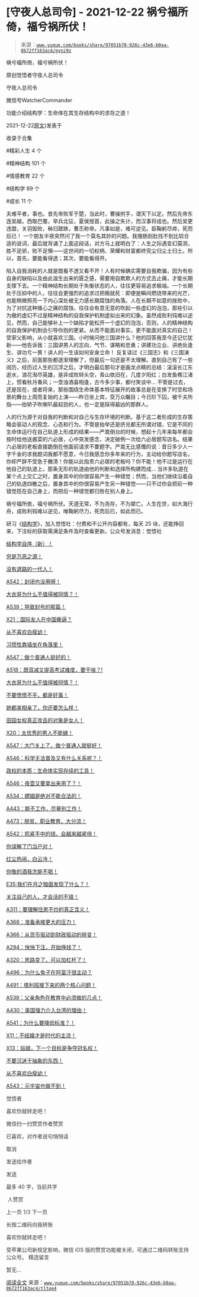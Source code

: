 # [守夜人总司令] - 2021-12-22 祸兮福所倚，福兮祸所伏！

> 来源：[`www.yuque.com/books/share/97051b78-926c-43e6-b0aa-0b72ff163ac4/gyni9z`](https://www.yuque.com/books/share/97051b78-926c-43e6-b0aa-0b72ff163ac4/gyni9z)



祸兮福所倚，福兮祸所伏！ 

原创觉悟者守夜人总司令 

守夜人总司令 

微信号WatcherCommander 

功能介绍结构学：生命体在其生存结构中的求存之道！ 

2021-12-22[原文](https://mp.weixin.qq.com/s?__biz=MzAxNDk1NjI2Mw==&mid=2247487672&idx=1&sn=f34f8948e03154f5136b69141e4b6027&chksm=9b8a3330acfdba2631e99b876b6dc96630767ed74ff78f1627186140e0161913c1201cabe1b9#rd))发表于 

收录于合集 

#精彩人生 4 个 

#精神结构 101 个 

#情感教育 22 个 

#结构学 89 个 

#成长 11 个 

夫难平者，事也。昔先帝败军于楚，当此时，曹操拊手，谓天下以定。然后先帝东连吴越，西取巴蜀，举兵北征，夏侯授首，此操之失计，而汉事将成也。然后吴更违盟，关羽毁败，秭归蹉跌，曹丕称帝。凡事如是，难可逆见。臣鞠躬尽瘁，死而后已！ 一个朋友半夜突然问了我一个莫名其妙的问题。我搜肠刮肚找不到比较合适的说词，最后就背诵了上面这段话，对方马上就明白了：人生之际遇变幻莫测，胜不足骄，败不足懊——这世间的一切权柄、荣耀和财富都终究尘归尘土归土。所以，首先，要能看得透；其次，要能看得开。 

陷入自我消耗的人就是既看不透又看不开！人有时候确实需要自我欺骗，因为有些自身的缺陷以及由此滋生出来的匮乏感，需要用自欺欺人的方式去止痛，才能长期支撑下去。一个精神结构长期处于失衡状态的人，往往更容易追求极端。一个长期处于压抑中的人，往往会更强烈的追求过把瘾就死：即便是瞬间燃烧带来的光芒，也能稍微照亮一下内心深处被无力感长期腐蚀的角落。人在长期不如意的挫败中，为了对抗这种锥心之痛的腐蚀，往往会有意无意的吹起一些虚幻的泡泡，那些引以为傲的虚幻不过是精神结构的自我保护机制虚拟出来的幻象。虽然成败利钝难以逆见，然而，自己能够补上一个缺陷才能松开一个虚幻的泡泡，否则，人的精神结构的自我保护机制会引导你抱的更紧。从而不能面对事实，更不能面对真实的自己！ 受家父影响，从小就喜欢三国。小时候问他三国讲什么？他的回答我至今还记忆犹新——他告诉我：三国讲男人的志向、气节、谋略和忠勇；讲建功立业、讲绝处逢生、讲功亏一篑！讲人的一生该如何安身立命！ 反复读过《三国志》和《三国演义》之后，前面那些都逐渐理解了，但最后一句还是不太理解。直到自己有了一些阅历，经历过人生的沉浮之后，才明白最后那句才是画龙点睛的总结：滚滚长江东逝水，浪花淘尽英雄，是非成败转头空，青山依旧在，几度夕阳红；白发鱼樵江渚上，惯看秋月春风；一壶浊酒喜相逢，古今多少事，都付笑谈中… 不管是过去，还是现在，或者将来，那些围绕生命体基本特征展开的故事总是在变换了时空和场景的舞台上周而复始的上演——昨日坐上宾，受万众瞩目；今日阶下囚，被千夫所指——抬轿子吹喇叭最起劲的人，也一定是踩得最凶的那群人。 

人的行为源于对自我的判断和对自己与生存环境的判断。基于这二者形成的生存策略会驱动人的观念、心态和行为。不管是抬举还是挤兑都无所谓对错，它是不同的生命体运行在自己轨道上形成的结果——严嵩倒台的时候，想起十几年来每年都会按时给他送酱菜的六必居，心中突发感念，决定破例一次给六必居题写店名。结果六必居的老板直接跪倒在他面前请求不要题字。严嵩无比感慨的说：昔日多少人一字千金的求我题词我都不愿意，今日我感念你多年来的行为，主动给你题写店名，你却严辞不受急于撇清！你能以此指责六必居的老板吗？你不能！他不过是运行在他自己的轨道上，那条无形的轨道由他的判断和选择所构建而成… 当许多轨道在某个点上交汇之时，置身其中的你很容易产生一种错觉；然而，当他们继续沿着自己的轨道四散之后，置身其中的你很容易产生另一种错觉——只不过你会把前一种错觉揽在自己身上，而把后一种错觉都归咎在别人身上。 

祸兮福所依，福兮祸所伏。天道无常，不为尧存，不为桀亡。人生在世，如大海行舟，成败利钝难以逆见，唯鞠躬尽力，死而后已，如此而已。 

研习《[结构学](https://mp.weixin.qq.com/mp/appmsgalbum?action=getalbum&album_id=1318317199878225920&__biz=MzAxNDk1NjI2Mw==#wechat_redirect)》，加入觉悟社：付费和不公开内容都有，每天 25 块，还能挣回来，下注标的获取需满足条件及时查看更新。公众号发消息：觉悟社  

<ne-card data-card-name="image" data-card-type="inline" id="nMc89" data-event-boundary="card" style="color: rgb(51, 51, 51);">

[结构学自序（新）！](http://mp.weixin.qq.com/s?__biz=MzIzMDYwOTM0Mg==&mid=2247485283&idx=1&sn=aa2b8554b8e5040f8f959636feaa06a3&chksm=e8b19fb2dfc616a430aa381b8da0815311244e694a69809cd92d0602ac34cfe5f1f419b3745e&scene=21#wechat_redirect) 

[穷是万恶之源！](http://mp.weixin.qq.com/s?__biz=MzAxNDk1NjI2Mw==&mid=2247483823&idx=1&sn=e54ebe9891b302dc0bf1815c76ccf8b7&chksm=9b8a2227acfdab31a05e273addd9159d4b8263d58d3c58bf214841c8189157519719c3427306&scene=21#wechat_redirect) 

[没有退路的一代人！](http://mp.weixin.qq.com/s?__biz=MzAxNDk1NjI2Mw==&mid=2247486533&idx=1&sn=a0d5cce0656aad467148e0642eb85a00&chksm=9b8a2fcdacfda6db79857186e953a089baf1fb678b2b071cf101c5a26e7fb9768474c94243ca&scene=21#wechat_redirect) 

[A542：封闭也没用呀！](http://mp.weixin.qq.com/s?__biz=MzAxNDk1NjI2Mw==&mid=2247487620&idx=1&sn=8e1353152e650b72e735ceb1b2f2dd1d&chksm=9b8a330cacfdba1a31a1d6271bd8cf08701ca1a18406d2605bc48404fe9ca2f4fa78d5501bc7&scene=21#wechat_redirect) 

[大衣哥为什么不值得被同情？！](http://mp.weixin.qq.com/s?__biz=MzIzMDYwOTM0Mg==&mid=2247486778&idx=1&sn=dadc2e8dcf837ccdd6f1f4da8c67eae4&chksm=e8b195ebdfc61cfdc1ff3bbdfed028f36c5a217890384aaa890618664158799a8d6c30132cb8&scene=21#wechat_redirect) 

[A539：导致封号的那篇！](http://mp.weixin.qq.com/s?__biz=MzIzMDYwOTM0Mg==&mid=2247486752&idx=1&sn=3a967e3288db5b7d924e36914086e534&chksm=e8b195f1dfc61ce7c971386eb678d7da286167d0f52fdd51989049844b0a550cc58e00552d2e&scene=21#wechat_redirect) 

[X21：国际友人在中国撕逼？](http://mp.weixin.qq.com/s?__biz=MzAxNDk1NjI2Mw==&mid=2247487666&idx=1&sn=433b7a0997c277c09f3605796de5551e&chksm=9b8a333aacfdba2c584b5a5d0dacbd731be4e8789e0f949f8b2ea15507f108b465eb9e3ceafb&scene=21#wechat_redirect) 

[从不喜欢白瘦幼！](http://mp.weixin.qq.com/s?__biz=MzAxNDk1NjI2Mw==&mid=2247487612&idx=1&sn=0e185f9ece207fb397565812fd6bcd9e&chksm=9b8a33f4acfdbae2477b51f9ce494aaf36bb779f8911e41cdde6f96c71a3b2d708feaa1d4d18&scene=21#wechat_redirect) 

[习惯性靠墙坐在角落里！](http://mp.weixin.qq.com/s?__biz=MzAxNDk1NjI2Mw==&mid=2247487609&idx=1&sn=08068cfce108617e4a41d0c813ce131d&chksm=9b8a33f1acfdbae7a578b59c045f6336afe6ed1f2fcd7a0b38c0279078002f04767e391f4f18&scene=21#wechat_redirect) 

[A547：做个普通人挺好的！](http://mp.weixin.qq.com/s?__biz=MzAxNDk1NjI2Mw==&mid=2247487656&idx=1&sn=829631501f55233a5505d61fe990c731&chksm=9b8a3320acfdba360477b5f1e528c337ed849efb0a22e1579aa994b4b97916b09033124f68c1&scene=21#wechat_redirect) 

[A518：既双减又提高考试难度，要干啥？!](http://mp.weixin.qq.com/s?__biz=MzIzMDYwOTM0Mg==&mid=2247486528&idx=1&sn=837ef39e3c0b47ac84d5096690555ae7&chksm=e8b19491dfc61d87292daf575c1e7c95b3f0543f313b65c7ad4ab369603833704304ec7451d7&scene=21#wechat_redirect) 

[大衣哥为什么不值得被同情？！](http://mp.weixin.qq.com/s?__biz=MzAxNDk1NjI2Mw==&mid=2247487598&idx=1&sn=96df866800e5e546b2e945af60227ed4&chksm=9b8a33e6acfdbaf061f8713492ddd97b05e91e9bd566c4aa7d5e4f58b4395346513ec9f12eec&scene=21#wechat_redirect) 

[不要愤愤不平，都是好事！](http://mp.weixin.qq.com/s?__biz=MzAxNDk1NjI2Mw==&mid=2247487130&idx=1&sn=b21138d85455f5692aaf039038c78342&chksm=9b8a2d12acfda404a2b67fe4d446ee0f2805ad64a8b8004902934600fd731191e140df6ac19a&scene=21#wechat_redirect) 

[她都来相亲了，你还要怎么样！](http://mp.weixin.qq.com/s?__biz=MzAxNDk1NjI2Mw==&mid=2247486952&idx=1&sn=698aec6916d2eca5e758c25c4c634346&chksm=9b8a2e60acfda776b80a4f2f0d5c2fe4921fc821cdf029fa9d2fdc52fd708fc5a0b980d5d3d0&scene=21#wechat_redirect) 

[田园女权真正攻击的对象是女人！](http://mp.weixin.qq.com/s?__biz=MzIzMDYwOTM0Mg==&mid=2247486412&idx=1&sn=5dd3e8b2a759838d739e6d61ebab2eab&chksm=e8b1931ddfc61a0bf6f81cd2a9a9232ea8ce86528a8eea66c6635180e8678b819ebb38b4cb86&scene=21#wechat_redirect) 

[X20：太优秀的男人不能嫁！](http://mp.weixin.qq.com/s?__biz=MzAxNDk1NjI2Mw==&mid=2247487659&idx=1&sn=48282765daf6ff8ec66e20f495c01bef&chksm=9b8a3323acfdba35ac55127644737fe2fde75b00bd5b7cae10b844c4b32dfafb36d7ea4c38f4&scene=21#wechat_redirect) 

[A547：大门关上了，做个普通人就挺好！](http://mp.weixin.qq.com/s?__biz=MzAxNDk1NjI2Mw==&mid=2247487656&idx=1&sn=829631501f55233a5505d61fe990c731&chksm=9b8a3320acfdba360477b5f1e528c337ed849efb0a22e1579aa994b4b97916b09033124f68c1&scene=21#wechat_redirect) 

[A546：科学无法普及又有什么关系呢？！](http://mp.weixin.qq.com/s?__biz=MzAxNDk1NjI2Mw==&mid=2247487652&idx=1&sn=6f0542b4b8d08dc05ccc9bc4c99a0f29&chksm=9b8a332cacfdba3af82ebacc2984582b118b8bb4eccb9a0fa252e8cacd5ec29759cd0739259a&scene=21#wechat_redirect) 

[政权的本质：生命体实现存续的工具！](http://mp.weixin.qq.com/s?__biz=MzAxNDk1NjI2Mw==&mid=2247487554&idx=1&sn=df20affabcac7b2df7d871c27735ed1e&chksm=9b8a33caacfdbadc411427ed1ab7cdbde4c133aae2bc35242a5c913540dd3bf497640e526194&scene=21#wechat_redirect) 

[A546：夜壶又要拿出来用了？！](http://mp.weixin.qq.com/s?__biz=MzAxNDk1NjI2Mw==&mid=2247487487&idx=1&sn=1899dc61b52e00ef53fee2fece6fa9e6&chksm=9b8a2c77acfda561dd78f8a9d41ca8f6b604b1410e246bd38451bc63aab7e1b0840d3e7c9e9b&scene=21#wechat_redirect) 

[A534：嫖娼是绝对不能合法的！](http://mp.weixin.qq.com/s?__biz=MzAxNDk1NjI2Mw==&mid=2247487431&idx=1&sn=78d93492fa71d19501c95eb11e0ea99f&chksm=9b8a2c4facfda559eeb7bffa822a9715b1945a9e9c4f8beaf9d00b8acb0e2cc0b05a63feafaf&scene=21#wechat_redirect) 

[A443：能不工作，尽量别工作！](http://mp.weixin.qq.com/s?__biz=MzAxNDk1NjI2Mw==&mid=2247486794&idx=1&sn=8621689fcbb0f44c38ab2e8065c54a3d&chksm=9b8a2ec2acfda7d4c55afac9ee027871f7a81338e2da399b1908202c54cc8496ca077748f5a7&scene=21#wechat_redirect) 

[A473：脱贫、职业教育、大分流！](http://mp.weixin.qq.com/s?__biz=MzIzMDYwOTM0Mg==&mid=2247486053&idx=1&sn=813ce406173ba4c47dd4500ec026a6da&chksm=e8b192b4dfc61ba243267b483d16f60aaeed76ece21adde38b4de1597140df83fceea028a6f5&scene=21#wechat_redirect) 

[A542：抓紧手中的钱，会越来越紧俏！](http://mp.weixin.qq.com/s?__biz=MzIzMDYwOTM0Mg==&mid=2247486640&idx=1&sn=a96afa7d2b698e33240735ea8d7671f7&chksm=e8b19461dfc61d77a4afce11ecc7558b8d7ff5d495a78bcb609e3eed5c70bcbed5f3d6a66023&scene=21#wechat_redirect) 

[你误解了门当户对！](http://mp.weixin.qq.com/s?__biz=MzAxNDk1NjI2Mw==&mid=2247486972&idx=1&sn=374297ef4332b1dc1c96c6e2f10e3212&chksm=9b8a2e74acfda762739dd58bec2cabe8b8d44717705d356953b94089dacb9225f702d4f76b31&scene=21#wechat_redirect) 

[红尘热闹，白云冷！](http://mp.weixin.qq.com/s?__biz=MzAxNDk1NjI2Mw==&mid=2247486913&idx=1&sn=6b387c24eb6d5e30ed150e13eded77a1&chksm=9b8a2e49acfda75fdfcfe0a7770792cdd85568a9ecb1bd9b67508b29df853aaba08bf27356d5&scene=21#wechat_redirect) 

[你敬的酒我怎能不喝！](http://mp.weixin.qq.com/s?__biz=MzIzMDYwOTM0Mg==&mid=2247486456&idx=1&sn=7d6377d84f511b80179c5e7648494d6e&chksm=e8b19329dfc61a3f9b91b5b43dbd1a6eea293a02cd80b96aeb6dd1930f7f2c93fd33c0e3b2f3&scene=21#wechat_redirect) 

[E35:我们在月之暗面发现了什么？！](http://mp.weixin.qq.com/s?__biz=MzIzMDYwOTM0Mg==&mid=2247486632&idx=1&sn=170aeff87eb36dce354c8b2437f4b27f&chksm=e8b19479dfc61d6f08e6492954a528f20387fe2fa925747cf2b504d2bc69084f24495e972e41&scene=21#wechat_redirect) 

[关注自己的人，才会活的不错！](http://mp.weixin.qq.com/s?__biz=MzIzMDYwOTM0Mg==&mid=2247485305&idx=1&sn=c719ea57e5c3320c2e2629dd9a7b44e9&chksm=e8b19fa8dfc616be5fa3f8141ea0aa63d5e1335657ed97e62c1086c41eba29effe58e0c8e9dc&scene=21#wechat_redirect) 

[A311：要理解住房不炒的真正含义！](http://mp.weixin.qq.com/s?__biz=MzIzMDYwOTM0Mg==&mid=2247484959&idx=1&sn=090583ec50bfd9febec1de463c2672f6&chksm=e8b19ecedfc617d8629080f6745c8de013cfe875de26eef6767b2d5c10782650223ed15f807b&scene=21#wechat_redirect) 

[A368：准备承接更大的压力！](http://mp.weixin.qq.com/s?__biz=MzIzMDYwOTM0Mg==&mid=2247485369&idx=1&sn=2667c5f16cee9442898e6e5841394ceb&chksm=e8b19f68dfc6167e4e104d37c61b859327f4b8ce37941da84bd412d3e27bb4a51c7dee8e1a7a&scene=21#wechat_redirect) 

[A366：从货币驱动到财政驱动的转变！](http://mp.weixin.qq.com/s?__biz=MzIzMDYwOTM0Mg==&mid=2247485347&idx=1&sn=a916df57ddc7230366719fbecc6c1704&chksm=e8b19f72dfc61664fd99844bfe3ffffb5d6f088807c84d99f11ddbc7410b2eed67bc4c615d53&scene=21#wechat_redirect) 

[A294：快快下注，开始挣钱了！](http://mp.weixin.qq.com/s?__biz=MzIzMDYwOTM0Mg==&mid=2247484849&idx=1&sn=5485cd1d6c511e883e25b0c7dd9e2e3e&chksm=e8b19d60dfc614764ffc8405dccf5b8120b31988f3c1cee74e384c06f0e39c3c81bef8263c3d&scene=21#wechat_redirect) 

[A320：思路变了，可以加杠杆了！](http://mp.weixin.qq.com/s?__biz=MzIzMDYwOTM0Mg==&mid=2247485041&idx=1&sn=add2174fa42806f885a456a072ee4fee&chksm=e8b19ea0dfc617b6734e013f780112fdd88f28ad5312ce423fea1d75da4c3757660dab175208&scene=21#wechat_redirect) 

[A496：为什么兔子在阿富汗很主动？](http://mp.weixin.qq.com/s?__biz=MzIzMDYwOTM0Mg==&mid=2247486278&idx=1&sn=40d09857088bebd3c70bec1c7a500f06&chksm=e8b19397dfc61a810125242c8e395330f934390eb50bd54053ecd3f31ddc91de4e429c0f693a&scene=21#wechat_redirect) 

[A491：塔利班接下来的两个核心问题！](http://mp.weixin.qq.com/s?__biz=MzIzMDYwOTM0Mg==&mid=2247486219&idx=1&sn=8f77517f0244ba31f7eb28e2676e17cd&chksm=e8b193dadfc61acc6d9e6029653aac696f132efc24d3b28f983ba8e4ada269ac887e6165d837&scene=21#wechat_redirect) 

[A539：父亲角色在教育中必须做的几点！](http://mp.weixin.qq.com/s?__biz=MzAxNDk1NjI2Mw==&mid=2247487582&idx=1&sn=f4bac1092e8f45f6a86e662d8a68d556&chksm=9b8a33d6acfdbac0b4e01232406db5e9a315180b66b1bc830f17231f167d515d33408ff727b6&scene=21#wechat_redirect) 

[A430：美国强力介入台湾的理由！](http://mp.weixin.qq.com/s?__biz=MzIzMDYwOTM0Mg==&mid=2247486587&idx=1&sn=e14d4403bb13c441596f09add1b5f27c&chksm=e8b194aadfc61dbcab0c1d70249910161f8c77b0163ac8278dfe5c2f817d2bb2a3ac3e7ddf89&scene=21#wechat_redirect) 

[A541：为什么要降低标准？！](http://mp.weixin.qq.com/s?__biz=MzAxNDk1NjI2Mw==&mid=2247487621&idx=1&sn=f429046c9b1760d8d45ee7c759a3d5da&chksm=9b8a330dacfdba1bf16d516acacfddf4492f721d14504ed52e1049013a54819e6ee778c93097&scene=21#wechat_redirect) 

[X11：不结婚才是时代的主流！](http://mp.weixin.qq.com/s?__biz=MzAxNDk1NjI2Mw==&mid=2247487535&idx=1&sn=5d229e0d87a0acb3db07c098f4aa606c&chksm=9b8a33a7acfdbab1bb37e4efe94ec13d8d8bbe94cd25a6689f5f316dc75bdbb1469463ce2446&scene=21#wechat_redirect) 

[X13：姑娘，下一个目标是争夺冠名权！](http://mp.weixin.qq.com/s?__biz=MzAxNDk1NjI2Mw==&mid=2247487532&idx=1&sn=543e4e8c2063c62c48def85204f0a6ef&chksm=9b8a33a4acfdbab2535686b2a135a56c146816d8d692e946d51f4422e5caf2aca3e2260b40f9&scene=21#wechat_redirect) 

[不要沉迷于抽象的东西！](http://mp.weixin.qq.com/s?__biz=MzAxNDk1NjI2Mw==&mid=2247487527&idx=1&sn=e24c2dd98e5f9883c8dce2a1e7bb80df&chksm=9b8a33afacfdbab921e90b3eafc3618176a35da53c53bb51f2ef2f9a98e87d05949a4b0ad69b&scene=21#wechat_redirect) 

[从不喜欢白瘦幼！](http://mp.weixin.qq.com/s?__biz=MzAxNDk1NjI2Mw==&mid=2247487612&idx=1&sn=0e185f9ece207fb397565812fd6bcd9e&chksm=9b8a33f4acfdbae2477b51f9ce494aaf36bb779f8911e41cdde6f96c71a3b2d708feaa1d4d18&scene=21#wechat_redirect) 

[A543：元宇宙也做不到！](http://mp.weixin.qq.com/s?__biz=MzAxNDk1NjI2Mw==&mid=2247487476&idx=1&sn=2e2f159d365f00117f8fd47d3ca062f9&chksm=9b8a2c7cacfda56a80b9243d42bc5faabe4622c27fb4f3edad16ca5de7242a9c1345056ee461&scene=21#wechat_redirect) 

觉悟者 

喜欢你就转走吧！ 

微信扫一扫赞赏作者赞赏 

已喜欢，对作者说句悄悄话 

取消 

发送给作者 

发送 

最多 40 字，当前共字 

 人赞赏 

上一页 1/3 下一页 

长按二维码向我转账 

喜欢你就转走吧！ 

受苹果公司新规定影响，微信 iOS 版的赞赏功能被关闭，可通过二维码转账支持公众号。 <ne-h3 id="gN6wa" data-lake-id="gN6wa"><ne-heading-ext><ne-heading-anchor></ne-heading-anchor><ne-heading-fold></ne-heading-fold></ne-heading-ext><ne-heading-content>精选留言</ne-heading-content></ne-h3> 

暂无... 

[阅读全文](https://mp.weixin.qq.com/s/nIdk03JhgbTU-TDXQQQ39A#rd) 来源：[`www.yuque.com/books/share/97051b78-926c-43e6-b0aa-0b72ff163ac4/tltqe4`](https://www.yuque.com/books/share/97051b78-926c-43e6-b0aa-0b72ff163ac4/tltqe4)</ne-card>